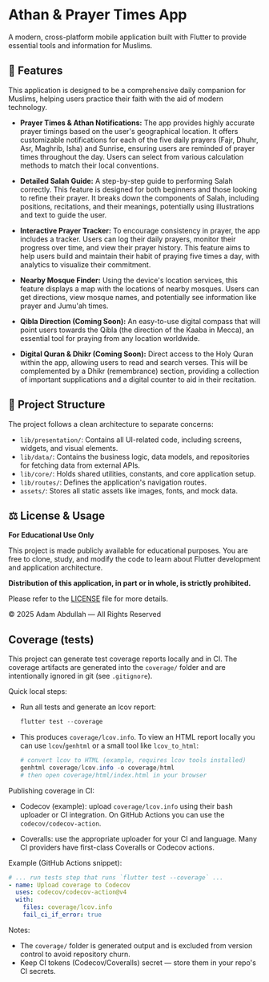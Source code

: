 # Athan & Prayer Times App

A modern, cross-platform mobile application built with Flutter to provide essential tools and information for Muslims.

## 🌟 Features

This application is designed to be a comprehensive daily companion for Muslims, helping users practice their faith with the aid of modern technology.

- **Prayer Times & Athan Notifications:**
  The app provides highly accurate prayer timings based on the user's geographical location. It offers customizable notifications for each of the five daily prayers (Fajr, Dhuhr, Asr, Maghrib, Isha) and Sunrise, ensuring users are reminded of prayer times throughout the day. Users can select from various calculation methods to match their local conventions.

- **Detailed Salah Guide:**
  A step-by-step guide to performing Salah correctly. This feature is designed for both beginners and those looking to refine their prayer. It breaks down the components of Salah, including positions, recitations, and their meanings, potentially using illustrations and text to guide the user.

- **Interactive Prayer Tracker:**
  To encourage consistency in prayer, the app includes a tracker. Users can log their daily prayers, monitor their progress over time, and view their prayer history. This feature aims to help users build and maintain their habit of praying five times a day, with analytics to visualize their commitment.

- **Nearby Mosque Finder:**
  Using the device's location services, this feature displays a map with the locations of nearby mosques. Users can get directions, view mosque names, and potentially see information like prayer and Jumu'ah times.

- **Qibla Direction (Coming Soon):**
  An easy-to-use digital compass that will point users towards the Qibla (the direction of the Kaaba in Mecca), an essential tool for praying from any location worldwide.

- **Digital Quran & Dhikr (Coming Soon):**
  Direct access to the Holy Quran within the app, allowing users to read and search verses. This will be complemented by a Dhikr (remembrance) section, providing a collection of important supplications and a digital counter to aid in their recitation.

## 📁 Project Structure

The project follows a clean architecture to separate concerns:
- `lib/presentation/`: Contains all UI-related code, including screens, widgets, and visual elements.
- `lib/data/`: Contains the business logic, data models, and repositories for fetching data from external APIs.
- `lib/core/`: Holds shared utilities, constants, and core application setup.
- `lib/routes/`: Defines the application's navigation routes.
- `assets/`: Stores all static assets like images, fonts, and mock data.

## ⚖️ License & Usage

**For Educational Use Only**

This project is made publicly available for educational purposes. You are free to clone, study, and modify the code to learn about Flutter development and application architecture.

**Distribution of this application, in part or in whole, is strictly prohibited.**

Please refer to the [LICENSE](LICENSE) file for more details.

© 2025 Adam Abdullah — All Rights Reserved

## Coverage (tests)

This project can generate test coverage reports locally and in CI. The coverage artifacts are generated into the `coverage/` folder and are intentionally ignored in git (see `.gitignore`).

Quick local steps:

- Run all tests and generate an lcov report:

  ```powershell
  flutter test --coverage
  ```

- This produces `coverage/lcov.info`. To view an HTML report locally you can use `lcov`/`genhtml` or a small tool like `lcov_to_html`:

  ```powershell
  # convert lcov to HTML (example, requires lcov tools installed)
  genhtml coverage/lcov.info -o coverage/html
  # then open coverage/html/index.html in your browser
  ```

Publishing coverage in CI:

- Codecov (example): upload `coverage/lcov.info` using their bash uploader or CI integration. On GitHub Actions you can use the `codecov/codecov-action`.

- Coveralls: use the appropriate uploader for your CI and language. Many CI providers have first-class Coveralls or Codecov actions.

Example (GitHub Actions snippet):

```yaml
# ... run tests step that runs `flutter test --coverage` ...
- name: Upload coverage to Codecov
  uses: codecov/codecov-action@v4
  with:
    files: coverage/lcov.info
    fail_ci_if_error: true
```

Notes:

- The `coverage/` folder is generated output and is excluded from version control to avoid repository churn.
- Keep CI tokens (Codecov/Coveralls) secret — store them in your repo's CI secrets.